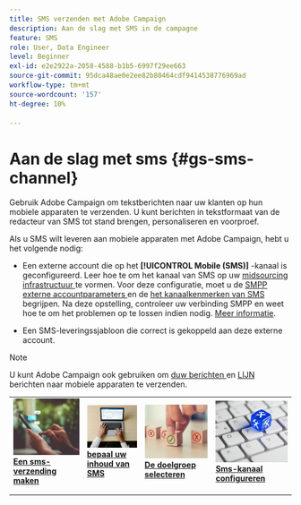 ```yaml
---
title: SMS verzenden met Adobe Campaign
description: Aan de slag met SMS in de campagne
feature: SMS
role: User, Data Engineer
level: Beginner
exl-id: e2e2922a-2058-4588-b1b5-6997f29ee663
source-git-commit: 95dca48ae0e2ee82b80464cdf9414538776969ad
workflow-type: tm+mt
source-wordcount: '157'
ht-degree: 10%

---
```


# Aan de slag met sms {#gs-sms-channel}

Gebruik Adobe Campaign om tekstberichten naar uw klanten op hun mobiele apparaten te verzenden. U kunt berichten in tekstformaat van de redacteur van SMS tot stand brengen, personaliseren en voorproef.

Als u SMS wilt leveren aan mobiele apparaten met Adobe Campaign, hebt u het volgende nodig:

* Een externe account die op het **[!UICONTROL Mobile (SMS)]** -kanaal is geconfigureerd. Leer hoe te om het kanaal van SMS op uw [ midsourcing infrastructuur ](sms-mid-sourcing.md) te vormen. Voor deze configuratie, moet u de [ SMPP externe accountparameters ](smpp-external-account.md) en de [ het kanaalkenmerken van SMS ](sms-channel.md) begrijpen.
Na deze opstelling, controleer uw verbinding SMPP en weet hoe te om het problemen op te lossen indien nodig. [Meer informatie](smpp-connection.md).

* Een SMS-leveringssjabloon die correct is gekoppeld aan deze externe account.


>[!NOTE]
>
>U kunt Adobe Campaign ook gebruiken om [ duw berichten ](../push.md) en [ LIJN ](../line.md) berichten naar mobiele apparaten te verzenden.


<table style="table-layout:fixed"><tr style="border: 0;">
<td>
<a href="create-sms.md">
<img alt="SMS maken" src="../../assets/do-not-localize/sms-sending.jpg">
</a>
<div><a href="create-sms.md"><strong>Een sms-verzending maken</strong>
</div>
<p>
</td>
<td>
<a href="sms-content.md">
<img alt="SMS-inhoud" src="../../assets/do-not-localize/sms-create.jpeg">
</a>
<div>
<a href="sms-content.md"><strong> bepaal uw inhoud van SMS </strong></a>
</div>
<p></td>
<td>
<a href="sms-audience.md">
<img alt="SMS-publiek" src="../../assets/do-not-localize/sms-opt-out.jpg">
</a>
<div>
<a href="sms-audience.md"><strong>De doelgroep selecteren</strong></a>
</div>
<p>
</td>
<td>
<a href="smpp-external-account.md">
<img alt="SMS-configuratie" src="../../assets/do-not-localize/sms-config.jpg">
</a>
<div>
<a href="smpp-external-account.md"><strong>Sms-kanaal configureren</strong></a>
</div>
<p>
</td>
</tr></table>
